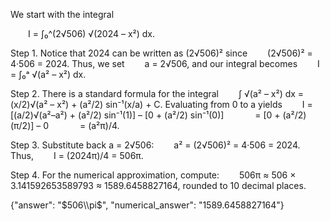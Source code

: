 We start with the integral

  I = ∫₀^(2√506) √(2024 – x²) dx.

Step 1. Notice that 2024 can be written as (2√506)² since
  (2√506)² = 4·506 = 2024.
Thus, we set
  a = 2√506,
and our integral becomes
  I = ∫₀ᵃ √(a² – x²) dx.

Step 2. There is a standard formula for the integral
  ∫ √(a² – x²) dx = (x/2)√(a² – x²) + (a²/2) sin⁻¹(x/a) + C.
Evaluating from 0 to a yields
  I = [(a/2)√(a²–a²) + (a²/2) sin⁻¹(1)] – [0 + (a²/2) sin⁻¹(0)]
    = [0 + (a²/2)(π/2)] – 0
    = (a²π)/4.

Step 3. Substitute back a = 2√506:
  a² = (2√506)² = 4·506 = 2024.
Thus,
  I = (2024π)/4 = 506π.

Step 4. For the numerical approximation, compute:
  506π ≈ 506 × 3.141592653589793 ≈ 1589.6458827164,
rounded to 10 decimal places.

{"answer": "$506\\pi$", "numerical_answer": "1589.6458827164"}
